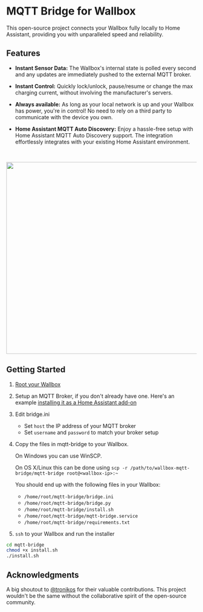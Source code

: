 # MQTT Bridge for Wallbox

This open-source project connects your Wallbox fully locally to Home Assistant, providing you with unparalleled speed and reliability. 

## Features

- **Instant Sensor Data:** The Wallbox's internal state is polled every second and any updates are immediately pushed to the external MQTT broker.

- **Instant Control:** Quickly lock/unlock, pause/resume or change the max charging current, without involving the manufacturer's servers.

- **Always available:** As long as your local network is up and your Wallbox has power, you're in control! No need to rely on a third party to communicate with the device you own.

- **Home Assistant MQTT Auto Discovery:** Enjoy a hassle-free setup with Home Assistant MQTT Auto Discovery support. The integration effortlessly integrates with your existing Home Assistant environment.

<br/>
<p align="center">
   <img src="https://github.com/jagheterfredrik/wallbox-mqtt-bridge/assets/9987465/06488a5d-e6fe-4491-b11d-e7176792a7f5" height="507" />
</p>

## Getting Started

1. [Root your Wallbox](https://github.com/jagheterfredrik/wallbox-pwn)
2. Setup an MQTT Broker, if you don't already have one. Here's an example [installing it as a Home Assistant add-on](https://www.youtube.com/watch?v=dqTn-Gk4Qeo)
3. Edit bridge.ini
   - Set `host` the IP address of your MQTT broker
   - Set `username` and `password` to match your broker setup
4. Copy the files in mqtt-bridge to your Wallbox.

   On Windows you can use WinSCP. 

   On OS X/Linux this can be done using `scp -r /path/to/wallbox-mqtt-bridge/mqtt-bridge root@<wallbox-ip>:~`

   You should end up with the following files in your Wallbox:
      - `/home/root/mqtt-bridge/bridge.ini`
      - `/home/root/mqtt-bridge/bridge.py`
      - `/home/root/mqtt-bridge/install.sh`
      - `/home/root/mqtt-bridge/mqtt-bridge.service`
      - `/home/root/mqtt-bridge/requirements.txt`
5. `ssh` to your Wallbox and run the installer

```sh
cd mqtt-bridge
chmod +x install.sh
./install.sh
```

## Acknowledgments

A big shoutout to [@tronikos](https://github.com/tronikos) for their valuable contributions. This project wouldn't be the same without the collaborative spirit of the open-source community.
